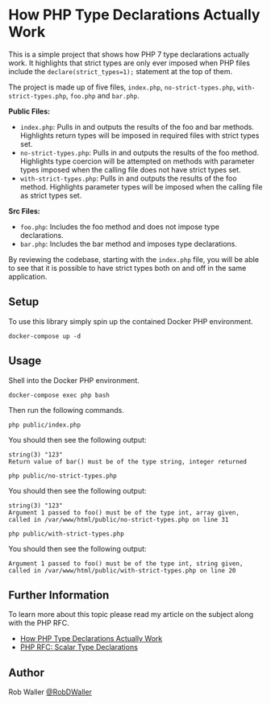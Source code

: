 # How PHP Type Declarations Actually Work

This is a simple project that shows how PHP 7 type declarations actually work. It highlights that strict types are only ever imposed when PHP files include the `declare(strict_types=1);` statement at the top of them.

The project is made up of five files, `index.php`, `no-strict-types.php`, `with-strict-types.php`, `foo.php` and `bar.php`.

**Public Files:**
- `index.php`: Pulls in and outputs the results of the foo and bar methods. Highlights return types will be imposed in required files with strict types set.
- `no-strict-types.php`: Pulls in and outputs the results of the foo method. Highlights type coercion will be attempted on methods with parameter types imposed when the calling file does not have strict types set.
- `with-strict-types.php`: Pulls in and outputs the results of the foo method. Highlights parameter types will be imposed when the calling file as strict types set.

**Src Files:**
- `foo.php`: Includes the foo method and does not impose type declarations.
- `bar.php`: Includes the bar method and imposes type declarations.

By reviewing the codebase, starting with the `index.php` file, you will be able to see that it is possible to have strict types both on and off in the same application.

## Setup

To use this library simply spin up the contained Docker PHP environment.

```
docker-compose up -d
```

## Usage

Shell into the Docker PHP environment.

```
docker-compose exec php bash
```

Then run the following commands.

```
php public/index.php
```

You should then see the following output:

```
string(3) "123"
Return value of bar() must be of the type string, integer returned
```

```
php public/no-strict-types.php
```

You should then see the following output:

```
string(3) "123"
Argument 1 passed to foo() must be of the type int, array given, called in /var/www/html/public/no-strict-types.php on line 31
```

```
php public/with-strict-types.php
```

You should then see the following output:

```
Argument 1 passed to foo() must be of the type int, string given, called in /var/www/html/public/with-strict-types.php on line 20
```

## Further Information

To learn more about this topic please read my article on the subject along with the PHP RFC.

- [How PHP Type Declarations Actually Work](https://dev.to/robdwaller/how-php-type-declarations-actually-work-1mm5)
- [PHP RFC: Scalar Type Declarations](https://wiki.php.net/rfc/scalar_type_hints_v5)

## Author

Rob Waller [@RobDWaller](https://twitter.com/RobDWaller)
